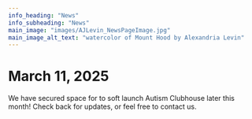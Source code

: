 ```yaml
---
info_heading: "News"
info_subheading: "News"
main_image: "images/AJLevin_NewsPageImage.jpg"
main_image_alt_text: "watercolor of Mount Hood by Alexandria Levin"
---
```


# March 11, 2025
We have secured space for to soft launch Autism Clubhouse later this month! Check back for updates, or feel free to contact us.

